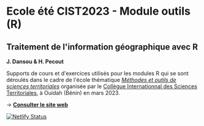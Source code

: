 # Ecole été CIST2023 - Module outils (R)

## Traitement de l'information géographique avec R

**J. Dansou & H. Pecout**

Supports de cours et d'exercices utilisés pour les modules R qui se sont déroulés dans le cadre de l'école thématique [*Méthodes et outils de sciences territoriales*](https://ee2023.netlify.app/) organisée par le [Collègue Internationnal des Sciences Territoriales](https://cist.cnrs.fr/), à Ouidah (Bénin) en mars 2023.

→ [**Consulter le site web**](https://ee-cist.github.io/TIGR/)

[![Netlify Status](https://api.netlify.com/api/v1/badges/19223819-7f83-4703-9425-84632c36a37f/deploy-status)](https://app.netlify.com/sites/formationr/deploys)
